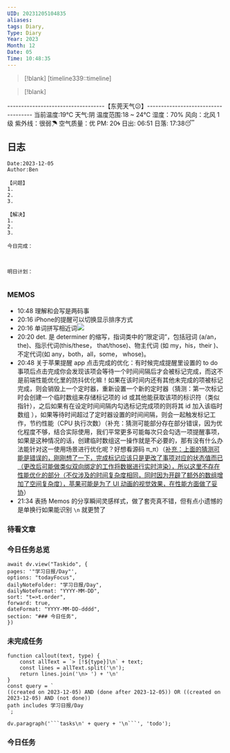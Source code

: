 ```yaml
---
UID: 20231205104835
aliases: 
tags: Diary,
Type: Diary
Year: 2023
Month: 12
Date: 05
Time: 10:48:35
---
```

> [!blank] 
> [timeline339::timeline]

>[!blank]
> 
-----------------------------------【东莞天气😕】------------------------------------
当前温度:19℃
天气:阴
温度范围:18 ~ 24℃
湿度：70%
风向：北风 1级
紫外线：很弱☂
空气质量：优 PM: 20🌀
日出: 06:51 日落: 17:38😴

## 日志

```
Date:2023-12-05
Author:Ben

【问题】
1.
2.
3.

【解决】
1.
2.
3.

今日完成：



明日计划：


```

### MEMOS
- 10:48 理解和会写是两码事
- 20:16 iPhone的提醒可以切换显示排序方式
- 20:16 单词拼写相近词![](Pasted%20Image%2020231205201645.png)
- 20:20 det. 是 determiner 的缩写，指词类中的“限定词”，包括冠词 (a/an，the)、指示代词(this/these， that/those)、物主代词 (如 my，his，their )、不定代词(如 any，both，all，some， whose)。
- 20:48 关于苹果提醒 app 点击完成的优化：有时候完成提醒里设置的 to do 事项后点击完成你会发现该项会等待一个时间间隔后才会被标记完成，而这不是前端性能优化里的防抖优化嘛！如果在该时间内还有其他未完成的项被标记完成，则会销毁上一个定时器，重新设置一个新的定时器（猜测：第一次标记时会创建一个临时数组来存储标记项的 id 或其他能获取该项的标识符（类似指针），之后如果有在设定时间间隔内勾选标记完成项的则将其 id 加入该临时数组 ），如果等待时间超过了定时器设置的时间间隔，则会一起触发标记工作，节约性能（CPU 执行次数）（补充：猜测可能部分存在部分错误，因为优化程度不够，结合实际使用，我们平常更多可能每次只会勾选一项提醒事项，如果是这种情况的话，创建临时数组这一操作就是不必要的，那有没有什么办法能针对这一使用场景进行优化呢？好想看源码 π_π）（<u>补充：上面的猜测可能是错误的，刚刚想了一下，完成标记应该只是更改了事项对应的状态值而已（更改后可能做类似双向绑定的工作将数据进行实时渲染），所以这里不存在性能优化的部分（不仅涉及的时间复杂度相同，同时因为开辟了额外的数组增加了空间复杂度），苹果可能是为了 UI 动画的视觉效果，在性能方面做了妥协</u>）
- 21:34 表扬 Memos 的分享瞬间灵感样式，做了套壳真不错，但有点小遗憾的是单换行如果能识别 `\n` 就更赞了



### 待看文章



### 今日任务总览

```dataviewjs
await dv.view("Taskido", {
pages: '"学习日报/Day"',
options: "todayFocus",
dailyNoteFolder: "学习日报/Day",
dailyNoteFormat: "YYYY-MM-DD",
sort: "t=>t.order",
forward: true,
dateFormat: "YYYY-MM-DD-dddd",
section: "### 今日任务",
})
```

### 未完成任务

```dataviewjs
function callout(text, type) {
    const allText = `> [!${type}]\n` + text;
    const lines = allText.split('\n');
    return lines.join('\n> ') + '\n'
}
const query = `
((created on 2023-12-05) AND (done after 2023-12-05)) OR ((created on 2023-12-05) AND (not done))
path includes 学习日报/Day
`;

dv.paragraph('```tasks\n' + query + '\n```', 'todo');
```


### 今日任务
